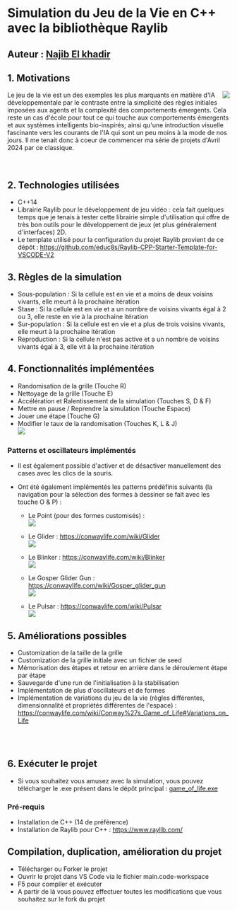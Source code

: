 # Simulation du Jeu de la Vie en C++ avec la bibliothèque Raylib 

## Auteur : [Najib El khadir](https://github.com/NajibXY)

## 1. Motivations

<img align="right" src="https://github.com/NajibXY/Game-Of-Life-using-CPP-and-Raylib/blob/master/gifs/main.gif">

Le jeu de la vie est un des exemples les plus marquants en matière d'IA développementale par le contraste entre la simplicité des règles initiales imposées aux agents et la complexité des comportements émergents. 
Cela reste un cas d'école pour tout ce qui touche aux comportements émergents et aux systèmes intelligents bio-inspirés; ainsi qu'une introduction visuelle fascinante vers les courants de l'IA qui sont un peu moins à la mode de nos jours. 
Il me tenait donc à coeur de commencer ma série de projets d'Avril 2024 par ce classique.  
</br> </br>
## 2. Technologies utilisées

- C++14
- Librairie Raylib pour le développement de jeu vidéo : cela fait quelques temps que je tenais à tester cette librairie simple d'utilisation qui offre de très bon outils pour le développement de jeux (et plus généralement d'interfaces) 2D.
- Le template utilisé pour la configuration du projet Raylib provient de ce dépôt : https://github.com/educ8s/Raylib-CPP-Starter-Template-for-VSCODE-V2

## 3. Règles de la simulation

- Sous-population : Si la cellule est en vie et a moins de deux voisins vivants, elle meurt à la prochaine itération
- Stase : Si la cellule est en vie et a un nombre de voisins vivants égal à 2 ou 3, elle reste en vie à la prochaine itération
- Sur-population : Si la cellule est en vie et a plus de trois voisins vivants, elle meurt à la prochaine itération
- Reproduction : Si la cellule n'est pas active et a un nombre de voisins vivants égal à 3, elle vit à la prochaine itération

## 4. Fonctionnalités implémentées

- Randomisation de la grille (Touche R)
- Nettoyage de la grille (Touche E)
- Accélération et Ralentissement de la simulation (Touches S, D & F)
- Mettre en pause / Reprendre la simulation (Touche Espace)
- Jouer une étape (Touche G)
- Modifier le taux de la randomisation (Touches K, L & J)  
![](https://github.com/NajibXY/Game-Of-Life-using-CPP-and-Raylib/blob/master/gifs/randomization.gif)

### Patterns et oscillateurs implémentés

- Il est également possible d'activer et de désactiver manuellement des cases avec les clics de la souris.
  
- Ont été également implémentés les patterns prédéfinis suivants (la navigation pour la sélection des formes à dessiner se fait avec les touche O & P) :
  + Le Point (pour des formes customisés) :  
      ![](https://github.com/NajibXY/Game-Of-Life-using-CPP-and-Raylib/blob/master/gifs/dot.gif)

  + Le Glider : https://conwaylife.com/wiki/Glider  
      ![](https://github.com/NajibXY/Game-Of-Life-using-CPP-and-Raylib/blob/master/gifs/glider.gif)

  + Le Blinker : https://conwaylife.com/wiki/Blinker  
      ![](https://github.com/NajibXY/Game-Of-Life-using-CPP-and-Raylib/blob/master/gifs/blinker.gif)

  + Le Gosper Glider Gun : https://conwaylife.com/wiki/Gosper_glider_gun  
      ![](https://github.com/NajibXY/Game-Of-Life-using-CPP-and-Raylib/blob/master/gifs/glider-gun.gif)
    
  + Le Pulsar : https://conwaylife.com/wiki/Pulsar  
      ![](https://github.com/NajibXY/Game-Of-Life-using-CPP-and-Raylib/blob/master/gifs/pulsar.gif)

## 5. Améliorations possibles

- Customization de la taille de la grille
- Customization de la grille initiale avec un fichier de seed
- Mémorisation des étapes et retour en arrière dans le déroulement étape par étape
- Sauvegarde d'une run de l'initialisation à la stabilisation
- Implémentation de plus d'oscillateurs et de formes
- Implémentation de variations du jeu de la vie (règles différentes, dimensionnalité et propriétés différentes de l'espace) : https://conwaylife.com/wiki/Conway%27s_Game_of_Life#Variations_on_Life
</br>
</br>

## 6. Exécuter le projet

- Si vous souhaitez vous amusez avec la simulation, vous pouvez télécharger le .exe présent dans le dépôt principal : [game_of_life.exe](https://github.com/NajibXY/Game-Of-Life-using-CPP-and-Raylib/blob/master/game_of_life.exe)
  
### Pré-requis 

- Installation de C++ (14 de préférence)
- Installation de Raylib pour C++ : https://www.raylib.com/

## Compilation, duplication, amélioration du projet

- Télécharger ou Forker le projet
- Ouvrir le projet dans VS Code via le fichier main.code-workspace
- F5 pour compiler et exécuter
- A partir de là vous pouvez effectuer toutes les modifications que vous souhaitez sur le fork du projet

  
